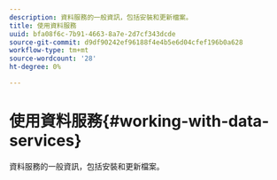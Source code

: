 ```yaml
---
description: 資料服務的一般資訊，包括安裝和更新檔案。
title: 使用資料服務
uuid: bfa08f6c-7b91-4663-8a7e-2d7cf343dcde
source-git-commit: d9df90242ef96188f4e4b5e6d04cfef196b0a628
workflow-type: tm+mt
source-wordcount: '28'
ht-degree: 0%

---
```



# 使用資料服務{#working-with-data-services}

資料服務的一般資訊，包括安裝和更新檔案。

